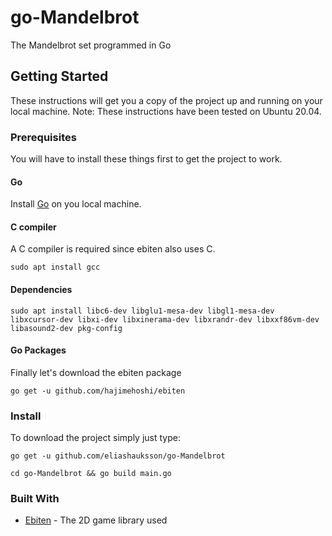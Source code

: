 # go-Mandelbrot

The Mandelbrot set programmed in Go

## Getting Started

These instructions will get you a copy of the project up and running on your local machine.
Note: These instructions have been tested on Ubuntu 20.04.

### Prerequisites

You will have to install these things first to get the project to work.

#### Go

Install [Go](https://golang.org/doc/install) on you local machine.

#### C compiler

A C compiler is required since ebiten also uses C.

```
sudo apt install gcc
```

#### Dependencies

```
sudo apt install libc6-dev libglu1-mesa-dev libgl1-mesa-dev libxcursor-dev libxi-dev libxinerama-dev libxrandr-dev libxxf86vm-dev libasound2-dev pkg-config
```

#### Go Packages

Finally let's download the ebiten package

```
go get -u github.com/hajimehoshi/ebiten
```

### Install

To download the project simply just type:

```
go get -u github.com/eliashauksson/go-Mandelbrot
```
```
cd go-Mandelbrot && go build main.go
```

### Built With

* [Ebiten](https://github.com/hajimehoshi/ebiten) - The 2D game library used
